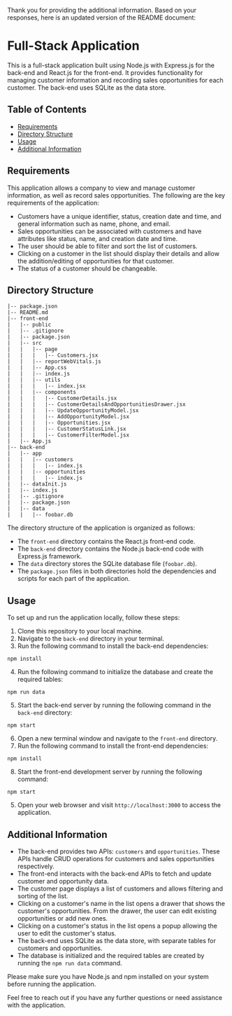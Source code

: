 Thank you for providing the additional information. Based on your responses, here is an updated version of the README document:

# Full-Stack Application

This is a full-stack application built using Node.js with Express.js for the back-end and React.js for the front-end. It provides functionality for managing customer information and recording sales opportunities for each customer. The back-end uses SQLite as the data store.

## Table of Contents

- [Requirements](#requirements)
- [Directory Structure](#directory-structure)
- [Usage](#usage)
- [Additional Information](#additional-information)

## Requirements

This application allows a company to view and manage customer information, as well as record sales opportunities. The following are the key requirements of the application:

- Customers have a unique identifier, status, creation date and time, and general information such as name, phone, and email.
- Sales opportunities can be associated with customers and have attributes like status, name, and creation date and time.
- The user should be able to filter and sort the list of customers.
- Clicking on a customer in the list should display their details and allow the addition/editing of opportunities for that customer.
- The status of a customer should be changeable.

## Directory Structure

```
|-- package.json
|-- README.md
|-- front-end
|   |-- public
|   |-- .gitignore
|   |-- package.json
|   |-- src
|   |   |-- page
|   |   |   |-- Customers.jsx
|   |   |-- reportWebVitals.js
|   |   |-- App.css
|   |   |-- index.js
|   |   |-- utils
|   |   |   |-- index.jsx
|   |   |-- components
|   |   |   |-- CustomerDetails.jsx
|   |   |   |-- CustomerDetailsAndOpportunitiesDrawer.jsx
|   |   |   |-- UpdateOpportunityModel.jsx
|   |   |   |-- AddOpportunityModel.jsx
|   |   |   |-- Opportunities.jsx
|   |   |   |-- CustomerStatusLink.jsx
|   |   |   |-- CustomerFilterModel.jsx
|   |-- App.js
|-- back-end
|   |-- app
|   |   |-- customers
|   |   |   |-- index.js
|   |   |-- opportunities
|   |   |   |-- index.js
|   |-- dataInit.js
|   |-- index.js
|   |-- .gitignore
|   |-- package.json
|   |-- data
|   |   |-- foobar.db
```

The directory structure of the application is organized as follows:

- The `front-end` directory contains the React.js front-end code.
- The `back-end` directory contains the Node.js back-end code with Express.js framework.
- The `data` directory stores the SQLite database file (`foobar.db`).
- The `package.json` files in both directories hold the dependencies and scripts for each part of the application.

## Usage

To set up and run the application locally, follow these steps:

1. Clone this repository to your local machine.
2. Navigate to the `back-end` directory in your terminal.
3. Run the following command to install the back-end dependencies:

```shell
npm install
```

4. Run the following command to initialize the database and create the required tables:

```shell
npm run data
```

5. Start the back-end server by running the following command in the `back-end` directory:

```shell
npm start
```

6. Open a new terminal window and navigate to the `front-end` directory.
7. Run the following command to install the front-end dependencies:

```shell
npm install
```

8. Start the front-end development server by running the following command:

```shell
npm start
```

5. Open your web browser and visit `http://localhost:3000` to access the application.

## Additional Information

- The back-end provides two APIs: `customers` and `opportunities`. These APIs handle CRUD operations for customers and sales opportunities respectively.
- The front-end interacts with the back-end APIs to fetch and update customer and opportunity data.
- The customer page displays a list of customers and allows filtering and sorting of the list.
- Clicking on a customer's name in the list opens a drawer that shows the customer's opportunities. From the drawer, the user can edit existing opportunities or add new ones.
- Clicking on a customer's status in the list opens a popup allowing the user to edit the customer's status.
- The back-end uses SQLite as the data store, with separate tables for customers and opportunities.
- The database is initialized and the required tables are created by running the `npm run data` command.

Please make sure you have Node.js and npm installed on your system before running the application.

Feel free to reach out if you have any further questions or need assistance with the application.